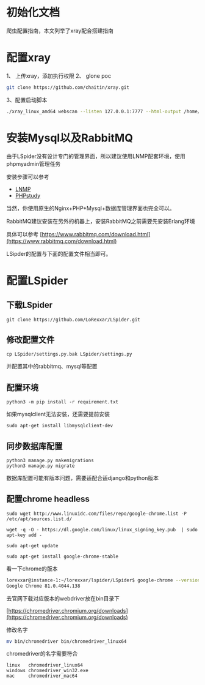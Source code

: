 # 初始化文档

爬虫配置指南，本文列举了xray配合搭建指南

# 配置xray

1、 上传xray，添加执行权限
2、 glone poc

```bash
git clone https://github.com/chaitin/xray.git
```

3、配置启动脚本

```bash
./xray_linux_amd64 webscan --listen 127.0.0.1:7777 --html-output /home/wwwroot/default/xray/a.html
```

# 安装Mysql以及RabbitMQ

由于LSpider没有设计专门的管理界面，所以建议使用LNMP配套环境，使用phpmyadmin管理任务

安装步骤可以参考

- [LNMP](https://lnmp.org/)
- [PHPstudy](https://www.xp.cn/)

当然，你使用原生的Nginx+PHP+Mysql+数据库管理界面也完全可以。

RabbitMQ建议安装在另外的机器上，安装RabbitMQ之前需要先安装Erlang环境

具体可以参考
[https://www.rabbitmq.com/download.html](https://www.rabbitmq.com/download.html)

LSipder的配置与下面的配置文件相当即可。

# 配置LSpider

## 下载LSpider

```
git clone https://github.com/LoRexxar/LSpider.git
```

## 修改配置文件

```
cp LSpider/settings.py.bak LSpider/settings.py
```

并配置其中的rabbitmq、mysql等配置

## 配置环境

```
python3 -m pip install -r requirement.txt
```

如果mysqlclient无法安装，还需要提前安装

```
sudo apt-get install libmysqlclient-dev
```

## 同步数据库配置

```
python3 manage.py makemigrations
python3 manage.py migrate
```

数据库配置可能有版本问题，需要适配合适django和python版本

## 配置chrome headless

```
sudo wget http://www.linuxidc.com/files/repo/google-chrome.list -P /etc/apt/sources.list.d/

wget -q -O - https://dl.google.com/linux/linux_signing_key.pub  | sudo apt-key add -

sudo apt-get update

sudo apt-get install google-chrome-stable
```

看一下chrome的版本

```bash
lorexxar@instance-1:~/lorexxar/lspider/LSpider$ google-chrome --version
Google Chrome 81.0.4044.138 
```

去官网下载对应版本的webdriver放在bin目录下

[https://chromedriver.chromium.org/downloads](https://chromedriver.chromium.org/downloads)

修改名字
```bash
mv bin/chromedriver bin/chromedriver_linux64

```

chromedriver的名字需要符合
```
linux   chromedriver_linux64
windows chromedriver_win32.exe
mac     chromedriver_mac64
```

